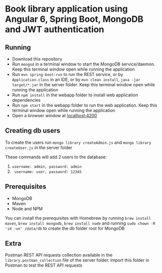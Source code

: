 # Book library application using Angular 6, Spring Boot, MongoDB and JWT authentication

## Running
* Download this repository
* Run `mongod` in a terminal window to start the MongoDB service/daemon. Keep this terminal window open while running the application
* Run `mvn spring-boot:run` to run the REST service, or by `Application.class` in an IDE, or by `mvn clean install`, `java -jar target/*.jar` in the server folder. Keep this terminal window open while running the application
* Run `npm install` in the webapp folder to install web application dependencies
* Run `npm start` in the webapp folder to run the web application. Keep this terminal window open while running the application
* Open a browser window at [localhost:4200](http://localhost:4200)

## Creating db users

To create the users run `mongo library createAdmin.js` and `mongo library createUser.js` in the server folder

These commands will add 2 users to the database:

1. `username: admin, password: admin`
2. ` username: user, password: 12345`

## Prerequisites
* MongoDB
* Maven
* Node and NPM

You can install the prerequisites with Homebrew by running `brew install maven`, `brew install mongodb`, `brew install node` and running `sudo chown -R 'id -un' /data/db` to create the db folder root for MongoDB

## Extra
Postman REST API requests collection available in the `library.postman_collection` file of the server folder. Import this folder in Postman to test the REST API requests